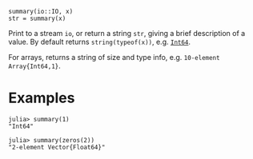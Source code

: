 ```
summary(io::IO, x)
str = summary(x)
```

Print to a stream `io`, or return a string `str`, giving a brief description of a value. By default returns `string(typeof(x))`, e.g. [`Int64`](@ref).

For arrays, returns a string of size and type info, e.g. `10-element Array{Int64,1}`.

# Examples

```jldoctest
julia> summary(1)
"Int64"

julia> summary(zeros(2))
"2-element Vector{Float64}"
```

